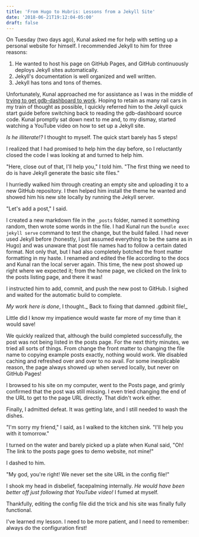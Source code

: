 ```yaml
---
title: 'From Hugo to Hubris: Lessons from a Jekyll Site'
date: '2018-06-21T19:12:04-05:00'
draft: false
---
```

On Tuesday (two days ago), Kunal asked me for help with setting up a personal website for himself. I recommended Jekyll to him for three reasons: 

1. He wanted to host his page on GitHub Pages, and GitHub continuously deploys Jekyll sites automatically.
2. Jekyll's documentation is well organized and well written.
3. Jekyll has tons and tons of themes.

Unfortunately, Kunal approached me for assistance as I was in the middle of [trying to get gdb-dashboard to work](https://techlog.keanenguyen.com/post/living-in-a-shell/). Hoping to retain as many rail cars in my train of thought as possible, I quickly referred him to the Jekyll quick start guide before switching back to reading the gdb-dashboard source code. Kunal promptly sat down next to me and, to my dismay, started watching a YouTube video on how to set up a Jekyll site.

_Is he illiterate!?_ I thought to myself. The quick start barely has 5 steps! 

I realized that I had promised to help him the day before, so I reluctantly closed the code I was looking at and turned to help him. 

"Here, close out of that, I'll help you," I told him. "The first thing we need to do is have Jekyll generate the basic site files."

I hurriedly walked him through creating an empty site and uploading it to a new GitHub repository. I then helped him install the theme he wanted and showed him his new site locally by running the Jekyll server. 

"Let's add a post," I said.

I created a new markdown file in the `_posts` folder, named it something random, then wrote some words in the file. I had Kunal run the `bundle exec jekyll serve` command to test the change, but the build failed. I had never used Jekyll before (honestly, I just assumed everything to be the same as in Hugo) and was unaware that post file names had to follow a certain dated format. Not only that, but I had also completely botched the front matter formatting in my haste. I renamed and edited the file according to the docs and Kunal ran the local server again. This time, the new post showed up right where we expected it; from the home page, we clicked on the link to the posts listing page, and there it was!

I instructed him to add, commit, and push the new post to GitHub. I sighed and waited for the automatic build to complete.

_My work here is done_, I thought._ Back to fixing that damned .gdbinit file!_

Little did I know my impatience would waste far more of my time than it would save!

We quickly realized that, although the build completed successfully, the post was not being listed in the posts page. For the next thirty minutes, we tried all sorts of things. From change the front matter to changing the file name to copying example posts exactly, nothing would work. We disabled caching and refreshed over and over to no avail. For some inexplicable reason, the page always showed up when served locally, but never on GitHub Pages!

I browsed to his site on my computer, went to the Posts page, and grimly confirmed that the post was still missing. I even tried changing the end of the URL to get to the page URL directly. That didn't work either.

Finally, I admitted defeat. It was getting late, and I still needed to wash the dishes. 

"I'm sorry my friend," I said, as I walked to the kitchen sink. "I'll help you with it tomorrow." 

I turned on the water and barely picked up a plate when Kunal said, "Oh! The link to the posts page goes to demo website, not mine!"

I dashed to him.

"My god, you're right! We never set the site URL in the config file!"

I shook my head in disbelief, facepalming internally. _He would have been better off just following that YouTube video!_ I fumed at myself.

Thankfully, editing the config file did the trick and his site was finally fully functional. 

I've learned my lesson. I need to be more patient, and I need to remember: always do the configuration first!
